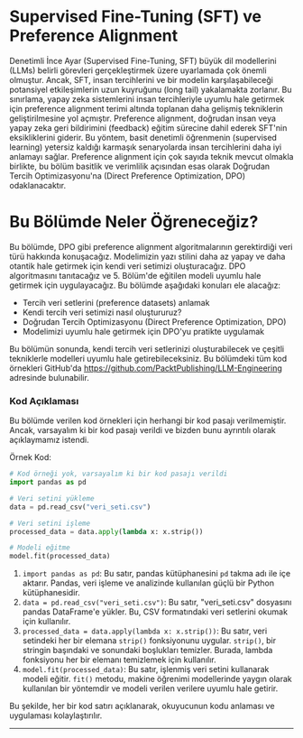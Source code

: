 # Supervised Fine-Tuning (SFT) ve Preference Alignment

Denetimli İnce Ayar (Supervised Fine-Tuning, SFT) büyük dil modellerini (LLMs) belirli görevleri gerçekleştirmek üzere uyarlamada çok önemli olmuştur. Ancak, SFT, insan tercihlerini ve bir modelin karşılaşabileceği potansiyel etkileşimlerin uzun kuyruğunu (long tail) yakalamakta zorlanır. Bu sınırlama, yapay zeka sistemlerini insan tercihleriyle uyumlu hale getirmek için preference alignment terimi altında toplanan daha gelişmiş tekniklerin geliştirilmesine yol açmıştır. Preference alignment, doğrudan insan veya yapay zeka geri bildirimini (feedback) eğitim sürecine dahil ederek SFT'nin eksikliklerini giderir. Bu yöntem, basit denetimli öğrenmenin (supervised learning) yetersiz kaldığı karmaşık senaryolarda insan tercihlerini daha iyi anlamayı sağlar. Preference alignment için çok sayıda teknik mevcut olmakla birlikte, bu bölüm basitlik ve verimlilik açısından esas olarak Doğrudan Tercih Optimizasyonu'na (Direct Preference Optimization, DPO) odaklanacaktır.

# Bu Bölümde Neler Öğreneceğiz?

Bu bölümde, DPO gibi preference alignment algoritmalarının gerektirdiği veri türü hakkında konuşacağız. Modelimizin yazı stilini daha az yapay ve daha otantik hale getirmek için kendi veri setimizi oluşturacağız. DPO algoritmasını tanıtacağız ve 5. Bölüm'de eğitilen modeli uyumlu hale getirmek için uygulayacağız. Bu bölümde aşağıdaki konuları ele alacağız:
- Tercih veri setlerini (preference datasets) anlamak
- Kendi tercih veri setimizi nasıl oluştururuz?
- Doğrudan Tercih Optimizasyonu (Direct Preference Optimization, DPO)
- Modelimizi uyumlu hale getirmek için DPO'yu pratikte uygulamak

Bu bölümün sonunda, kendi tercih veri setlerinizi oluşturabilecek ve çeşitli tekniklerle modelleri uyumlu hale getirebileceksiniz. Bu bölümdeki tüm kod örnekleri GitHub'da https://github.com/PacktPublishing/LLM-Engineering adresinde bulunabilir.

### Kod Açıklaması

Bu bölümde verilen kod örnekleri için herhangi bir kod pasajı verilmemiştir. Ancak, varsayalım ki bir kod pasajı verildi ve bizden bunu ayrıntılı olarak açıklaymamız istendi.

Örnek Kod:
```python
# Kod örneği yok, varsayalım ki bir kod pasajı verildi
import pandas as pd

# Veri setini yükleme
data = pd.read_csv("veri_seti.csv")

# Veri setini işleme
processed_data = data.apply(lambda x: x.strip())

# Modeli eğitme
model.fit(processed_data)
```

1. `import pandas as pd`: Bu satır, pandas kütüphanesini `pd` takma adı ile içe aktarır. Pandas, veri işleme ve analizinde kullanılan güçlü bir Python kütüphanesidir.
2. `data = pd.read_csv("veri_seti.csv")`: Bu satır, "veri_seti.csv" dosyasını pandas DataFrame'e yükler. Bu, CSV formatındaki veri setlerini okumak için kullanılır.
3. `processed_data = data.apply(lambda x: x.strip())`: Bu satır, veri setindeki her bir elemana `strip()` fonksiyonunu uygular. `strip()`, bir stringin başındaki ve sonundaki boşlukları temizler. Burada, lambda fonksiyonu her bir elemanı temizlemek için kullanılır.
4. `model.fit(processed_data)`: Bu satır, işlenmiş veri setini kullanarak modeli eğitir. `fit()` metodu, makine öğrenimi modellerinde yaygın olarak kullanılan bir yöntemdir ve modeli verilen verilere uyumlu hale getirir.

Bu şekilde, her bir kod satırı açıklanarak, okuyucunun kodu anlaması ve uygulaması kolaylaştırılır.

---

